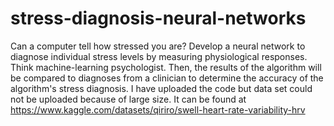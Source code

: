 # stress-diagnosis-neural-networks

Can a computer tell how stressed you are? Develop a neural network to diagnose individual stress levels by measuring physiological responses. Think machine-learning psychologist. Then, the results of the algorithm will be compared to diagnoses from a clinician to determine the accuracy of the algorithm's stress diagnosis.
I have uploaded the code but data set could not be uploaded because of large size. It can be found at https://www.kaggle.com/datasets/qiriro/swell-heart-rate-variability-hrv


